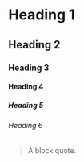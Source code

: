 # Heading 1

## Heading 2

### Heading 3

#### Heading 4

##### Heading 5

###### Heading 6

> A block quote.
